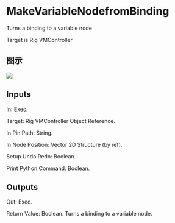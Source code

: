 # MakeVariableNodefromBinding

Turns a binding to a variable node

Target is Rig VMController

## 图示

![]($-20221218-20425063.png)

## Inputs

In: Exec.

Target: Rig VMController Object Reference.

In Pin Path: String.

In Node Position: Vector 2D Structure (by ref).

Setup Undo Redo: Boolean.

Print Python Command: Boolean.  

## Outputs

Out: Exec.

Return Value: Boolean. Turns a binding to a variable node.

